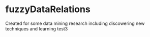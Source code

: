 # fuzzyDataRelations
Created for some data mining research including discowering new techniques and learning
test3